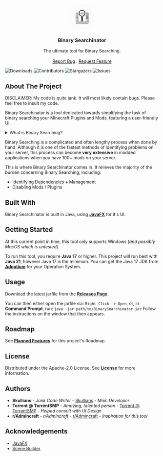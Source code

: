 <br/>
<p align="center">
  <a href="https://github.com/Skullians/BinarySearchinator">
    <img src="https://raw.githubusercontent.com/Skullians/BinarySearchinator/main/icon.jpg" alt="Logo" width="80" height="80">
  </a>

  <h3 align="center">Binary Searchinator</h3>

  <p align="center">
    The ultimate tool for Binary Searching.
    <br/>
    <br/>
    <a href="https://github.com/Skullians/BinarySearchinator/issues">Report Bug</a>
    .
    <a href="https://github.com/Skullians/BinarySearchinator/issues">Request Feature</a>
  </p>
</p>

![Downloads](https://img.shields.io/github/downloads/Skullians/BinarySearchinator/total) ![Contributors](https://img.shields.io/github/contributors/Skullians/BinarySearchinator?color=dark-green) ![Stargazers](https://img.shields.io/github/stars/Skullians/BinarySearchinator?style=plastic) ![Issues](https://img.shields.io/github/issues/Skullians/BinarySearchinator) 

## About The Project
DISCLAIMER: My code is quite jank. It will most likely contain bugs. Please feel free to insult my code.

Binary Searchinator is a tool dedicated towards simplifying the task of binary searching your Minecraft Plugins and Mods, featuring a user-friendly UI.

<details><summary><a>What is Binary Searching?</a></summary>

  Binary Searching is a quicker and efficient way to diagnose and identify problems. The method for this would look something like:
  Remove half your plugins and see if the problem is fixed. If it still presists, then the cause is in the half still installed. If not, then it is in the other half you removed.
  Continue to halve the remaining plugins until it is narrowed down to a single plugin.
  
  <img src="https://devopedia.org/images/article/28/2951.1490520804.gif" width="300" height="200"/>

</details>

Binary Searching is a complicated and often lengthy process when done by hand. Although it is one of the fastest methods of identifying problems on your server, this process can become **very extensive** in modded applications when you have 100+ mods on your server.

This is where Binary Searchinator comes in. It relieves the majority of the burden concerning Binary Searching, including:
* Identifying Dependencies + Management
* Disabling Mods / Plugins

## Built With

Binary Searchinator is built in Java, using **[JavaFX](https://openjfx.io/)** for it's UI.

## Getting Started

At this current point in time, this tool only supports Windows (*and possibly MacOS which is untested*).

To run this tool, you require **Java 17** or higher.
This project will run best with **Java 21**, however Java 17 is the minimum.
You can get the Java 17 JDK from **[Adoptium](https://adoptium.net/en-GB/temurin/releases/?version=17&package=jdk)** for your Operation System.

## Usage

Download the latest jarfile from the **[Releases Page](https://github.com/Skullians/BinarySearchinator/releases)**.

You can then either open the jarfile via:
`Right Click -> Open`, or, in **Command Prompt**, run:
`java -jar path/to/BinarySearchinator.jar`
Follow the instructions on the window that then appears.

## Roadmap

See **[Planned Features](https://github.com/users/Skullians/projects/3)** for this project's Roadmap.

## License

Distributed under the Apache-2.0 License. See **[License](https://github.com/Skullians/BinarySearchinator/blob/main/LICENSE)** for more information.

## Authors

* **Skullians** - *Jank Code Writer* - [Skullians](https://github.com/Skullians/) - *Main Developer*
* **Torrent @ TorrentSMP** - *Amazing, talented person* - [Torrent @ TorrentSMP](https://dsc.gg/torrentsmp) - *Helped consult with UI Design*
* **r/Admincraft** - *r/Admincraft* - [r/Admincraft](https://discord.gg/SuNAeaJBMd) - *Inspiration for this tool*

## Acknowledgements

* [JavaFX](https://openjfx.io/)
* [Scene Builder](https://gluonhq.com/products/scene-builder/)
